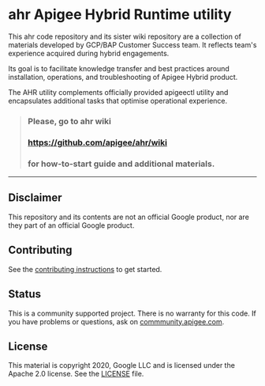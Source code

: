 # ahr Apigee Hybrid Runtime utility


This ahr code repository and its sister wiki repository are a collection of materials developed by GCP/BAP Customer Success team. It reflects team's experience acquired during hybrid engagements.

Its goal is to facilitate knowledge transfer and best practices around installation, operations, and troubleshooting of Apigee Hybrid product.

The AHR utility complements officially provided apigeectl utility and encapsulates additional tasks that optimise operational experience.


> ### Please, go to ahr wiki
> ### https://github.com/apigee/ahr/wiki
> ### for how-to-start guide and additional materials.


<hr>

## Disclaimer

This repository and its contents are not an official Google product, nor are they part of an official Google product.


## Contributing

See the [contributing instructions](/CONTRIBUTING.md) to get started.

## Status

This is a community supported project. There is no warranty for this code.
If you have problems or questions, ask on [commmunity.apigee.com](https://community.apigee.com).


## License

This material is copyright 2020, Google LLC and is licensed under the Apache 2.0 license. See the [LICENSE](LICENSE) file.


